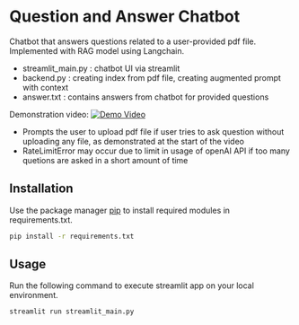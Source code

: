 # Question and Answer Chatbot

Chatbot that answers questions related to a user-provided pdf file. 
Implemented with RAG model using Langchain.
- streamlit_main.py : chatbot UI via streamlit
- backend.py : creating index from pdf file, creating augmented prompt with context
- answer.txt : contains answers from chatbot for provided questions


Demonstration video:
[![Demo Video](https://img.youtube.com/vi/H67801b5EQ4/0.jpg)](https://www.youtube.com/watch?v=H67801b5EQ4)

- Prompts the user to upload pdf file if user tries to ask question without uploading any file, as demonstrated at the start of the video
- RateLimitError may occur due to limit in usage of openAI API if too many quetions are asked in a short amount of time


## Installation

Use the package manager [pip](https://pip.pypa.io/en/stable/) to install required modules in requirements.txt.

```bash
pip install -r requirements.txt
```

## Usage
Run the following command to execute streamlit app on your local environment.
```bash
streamlit run streamlit_main.py
```


